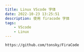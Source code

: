 ```yaml
---
title: Linux VScode 字体
date: 2022-10-23 13:25:51
description: 使用 firacode 字体
tags:
    - VScode
    - Linux
---
```


```url
https://github.com/tonsky/FiraCode
```


